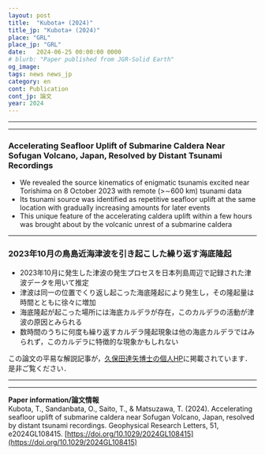 ```yaml
---
layout: post
title:  "Kubota+ (2024)"
title_jp: "Kubota+ (2024)"
place: "GRL"
place_jp: "GRL"
date:   2024-06-25 00:00:00 0000
# blurb: "Paper published from JGR-Solid Earth"
og_image:
tags: news news_jp
category: en
cont: Publication
cont_jp: 論文
year: 2024
---
```


<!-- ![イメージ](../../../../../assets/mypaperimg/SDB+2022.png) -->

---
---
### Accelerating Seafloor Uplift of Submarine Caldera Near Sofugan Volcano, Japan, Resolved by Distant Tsunami Recordings
- We revealed the source kinematics of enigmatic tsunamis excited near Torishima on 8 October 2023 with remote (>∼600 km) tsunami data
- Its tsunami source was identified as repetitive seafloor uplift at the same location with gradually increasing amounts for later events
- This unique feature of the accelerating caldera uplift within a few hours was brought about by the volcanic unrest of a submarine caldera


---
### 2023年10月の鳥島近海津波を引き起こした繰り返す海底隆起
- 2023年10月に発生した津波の発生プロセスを日本列島周辺で記録された津波データを用いて推定
- 津波は同一の位置でくり返し起こった海底隆起により発生し，その隆起量は時間とともに徐々に増加
- 海底隆起が起こった場所には海底カルデラが存在，このカルデラの活動が津波の原因とみられる
- 数時間のうちに何度も繰り返すカルデラ隆起現象は他の海底カルデラではみられず，このカルデラに特徴的な現象かもしれない

この論文の平易な解説記事が，[久保田達矢博士の個人HP](https://quaketm.bosai.go.jp/~kubota/publications/Kubota_etal_2024_GRL/)に掲載されています．是非ご覧ください．


---
---
**Paper information/論文情報** <br>
Kubota, T., Sandanbata, O., Saito, T., & Matsuzawa, T. (2024). Accelerating seafloor uplift of submarine caldera near Sofugan Volcano, Japan, resolved by distant tsunami recordings. Geophysical Research Letters, 51, e2024GL108415. [https://doi.org/10.1029/2024GL108415](https://doi.org/10.1029/2024GL108415)
